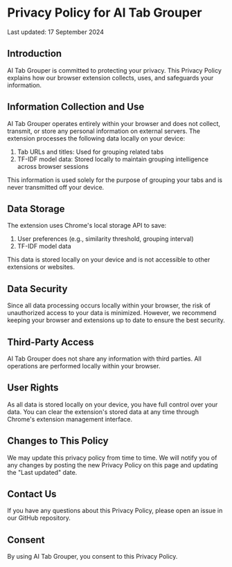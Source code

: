 # Privacy Policy for AI Tab Grouper

Last updated: 17 September 2024

## Introduction

AI Tab Grouper is committed to protecting your privacy. This Privacy Policy explains how our browser extension collects, uses, and safeguards your information.

## Information Collection and Use

AI Tab Grouper operates entirely within your browser and does not collect, transmit, or store any personal information on external servers. The extension processes the following data locally on your device:

1. Tab URLs and titles: Used for grouping related tabs
2. TF-IDF model data: Stored locally to maintain grouping intelligence across browser sessions

This information is used solely for the purpose of grouping your tabs and is never transmitted off your device.

## Data Storage

The extension uses Chrome's local storage API to save:

1. User preferences (e.g., similarity threshold, grouping interval)
2. TF-IDF model data

This data is stored locally on your device and is not accessible to other extensions or websites.

## Data Security

Since all data processing occurs locally within your browser, the risk of unauthorized access to your data is minimized. However, we recommend keeping your browser and extensions up to date to ensure the best security.

## Third-Party Access

AI Tab Grouper does not share any information with third parties. All operations are performed locally within your browser.

## User Rights

As all data is stored locally on your device, you have full control over your data. You can clear the extension's stored data at any time through Chrome's extension management interface.

## Changes to This Policy

We may update this privacy policy from time to time. We will notify you of any changes by posting the new Privacy Policy on this page and updating the "Last updated" date.

## Contact Us

If you have any questions about this Privacy Policy, please open an issue in our GitHub repository.

## Consent

By using AI Tab Grouper, you consent to this Privacy Policy.
